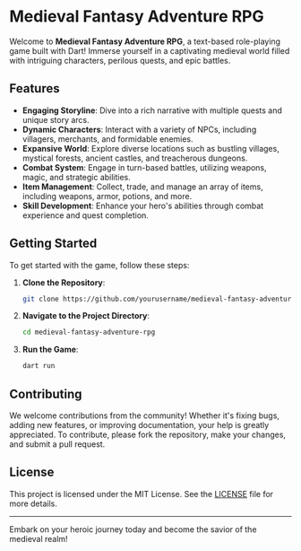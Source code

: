 # Medieval Fantasy Adventure RPG

Welcome to **Medieval Fantasy Adventure RPG**, a text-based role-playing game built with Dart! Immerse yourself in a captivating medieval world filled with intriguing characters, perilous quests, and epic battles.

## Features

- **Engaging Storyline**: Dive into a rich narrative with multiple quests and unique story arcs.
- **Dynamic Characters**: Interact with a variety of NPCs, including villagers, merchants, and formidable enemies.
- **Expansive World**: Explore diverse locations such as bustling villages, mystical forests, ancient castles, and treacherous dungeons.
- **Combat System**: Engage in turn-based battles, utilizing weapons, magic, and strategic abilities.
- **Item Management**: Collect, trade, and manage an array of items, including weapons, armor, potions, and more.
- **Skill Development**: Enhance your hero's abilities through combat experience and quest completion.

## Getting Started

To get started with the game, follow these steps:

1. **Clone the Repository**:
   ```sh
   git clone https://github.com/yourusername/medieval-fantasy-adventure-rpg.git
   ```
2. **Navigate to the Project Directory**:
   ```sh
   cd medieval-fantasy-adventure-rpg
   ```
3. **Run the Game**:
   ```sh
   dart run
   ```

## Contributing

We welcome contributions from the community! Whether it's fixing bugs, adding new features, or improving documentation, your help is greatly appreciated. To contribute, please fork the repository, make your changes, and submit a pull request.

## License

This project is licensed under the MIT License. See the [LICENSE](LICENSE) file for more details.

---

Embark on your heroic journey today and become the savior of the medieval realm!
